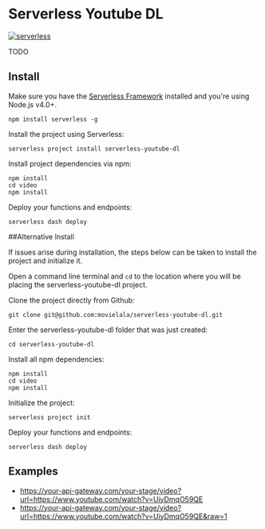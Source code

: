 # Serverless Youtube DL

[![serverless](http://public.serverless.com/badges/v3.svg)](http://www.serverless.com)

TODO

## Install

Make sure you have the [Serverless Framework](http://www.serverless.com) installed and you're using Node.js v4.0+.
```
npm install serverless -g
```

Install the project using Serverless:
```
serverless project install serverless-youtube-dl
```

Install project dependencies via npm:
```
npm install
cd video
npm install
```

Deploy your functions and endpoints:
```
serverless dash deploy
```

##Alternative Install

If issues arise during installation, the steps below can be taken to install the project and initialize it.

Open a command line terminal and `cd` to the location where you will be placing the serverless-youtube-dl project.

Clone the project directly from Github:

```
git clone git@github.com:movielala/serverless-youtube-dl.git
```

Enter the serverless-youtube-dl folder that was just created:
```
cd serverless-youtube-dl
```

Install all npm dependencies:
```
npm install
cd video
npm install
```

Initialize the project:
```
serverless project init
```

Deploy your functions and endpoints:
```
serverless dash deploy
```

## Examples

* https://your-api-gateway.com/your-stage/video?url=https://www.youtube.com/watch?v=UiyDmqO59QE
* https://your-api-gateway.com/your-stage/video?url=https://www.youtube.com/watch?v=UiyDmqO59QE&raw=1
